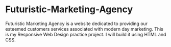 # Futuristic-Marketing-Agency
Futuristic Marketing Agency is a website dedicated to providing our esteemed customers services associated with modern day marketing. This is my Responsive Web Design practice project. I will build it using HTML and CSS.
